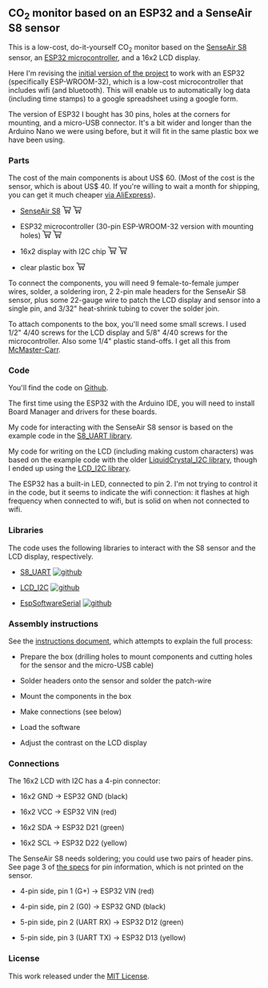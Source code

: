 ## CO<sub>2</sub> monitor based on an ESP32 and a SenseAir S8 sensor

This is a low-cost, do-it-yourself CO<sub>2</sub> monitor based on the [SenseAir
S8](https://senseair.com/products/size-counts/s8-lp/) sensor, an
[ESP32 microcontroller](), and a
16x2 LCD display.

Here I'm revising the [initial version of the project](https://github.com/karlduino/CO2monitor) to work with an ESP32 (specifically
ESP-WROOM-32), which is a low-cost microcontroller that includes wifi
(and bluetooth). This will enable us to automatically log data
(including time stamps) to a google spreadsheet
using a google form.

The version of ESP32 I bought has 30 pins, holes at the corners for mounting,
and a micro-USB connector. It's a bit wider and longer than the
Arduino Nano we were using before, but it will fit in the same
plastic box we have been using.

### Parts

The cost of the main components is about US$ 60. (Most of the cost is
the sensor, which is about US$ 40. If you're willing to wait a month
for shipping, you can get it much cheaper
[via AliExpress](https://s.click.aliexpress.com/e/_9GsnY9)).

- [SenseAir S8](https://senseair.com/products/size-counts/s8-lp/)
  [![shopping cart icon](docs/pics/shopping-cart.png)](https://amzn.to/3AyzQMa)
  [![shopping cart icon](docs/pics/shopping-cart.png)](https://www.aliexpress.com/item/2255800698267376.html?spm=a2g0o.order_list.0.0.43ec1802aHp6qZ)

- ESP32 microcontroller
  (30-pin ESP-WROOM-32 version with mounting holes)
  [![shopping cart icon](docs/pics/shopping-cart.png)](https://amzn.to/3C4zNcW)
  [![shopping cart icon](docs/pics/shopping-cart.png)](https://www.aliexpress.com/item/3256803345493016.html?spm=a2g0s.8937460.0.0.470d2e0emtzhO6)

- 16x2 display with I2C chip
  [![shopping cart icon](docs/pics/shopping-cart.png)](https://amzn.to/3AwG3Z7)
  [![shopping cart icon](docs/pics/shopping-cart.png)](https://www.aliexpress.com/item/3256803324642290.html?spm=a2g0o.order_list.0.0.43ec1802aHp6qZ)

- clear plastic box
  [![shopping cart icon](docs/pics/shopping-cart.png)](https://amzn.to/3R24kxb)

To connect the components, you will need 9 female-to-female jumper
wires, solder, a soldering iron, 2 2-pin male headers for the SenseAir
S8 sensor, plus some 22-gauge wire to patch the LCD display and sensor
into a single pin, and 3/32" heat-shrink tubing to cover the solder join.

To attach components to the box, you'll need some small screws. I used
1/2" 4/40 screws for the LCD display and 5/8" 4/40 screws for the
microcontroller. Also some 1/4" plastic stand-offs. I get all this
from [McMaster-Carr](https://mcmaster.com).


### Code

You'll find the code on [Github](https://github.com/karlduino/CO2monitorWifi).

The first time using the ESP32 with the Arduino
IDE, you will need to install Board Manager and drivers for these boards.

My code for interacting with the SenseAir S8 sensor is based on the
example code in the [S8_UART
library](https://github.com/jcomas/S8_UART).

My code for writing on the LCD (including making custom characters)
was based on the example code with the older [LiquidCrystal_I2C
library](https://github.com/johnrickman/LiquidCrystal_I2C), though I
ended up using the [LCD_I2C
library](https://www.arduino.cc/reference/en/libraries/lcd_i2c/).

The ESP32 has a built-in LED, connected to pin 2. I'm not trying to
control it in the code, but it seems to indicate the wifi connection:
it flashes at high frequency when connected to wifi, but is solid on
when not connected to wifi.



### Libraries

The code uses the following libraries to interact with the S8 sensor
and the LCD display, respectively.

- [S8_UART](https://www.arduino.cc/reference/en/libraries/s8_uart/)
  [![github](https://kbroman.org/icons16/github-icon.png)](https://github.com/jcomas/S8_UART)

- [LCD_I2C](https://www.arduino.cc/reference/en/libraries/lcd_i2c/)
  [![github](https://kbroman.org/icons16/github-icon.png)](https://github.com/blackhack/LCD_I2C)

- [EspSoftwareSerial](https://www.arduino.cc/reference/en/libraries/espsoftwareserial/)
  [![github](https://kbroman.org/icons16/github-icon.png)](https://github.com/plerup/espsoftwareserial)


### Assembly instructions

See the
[instructions document](https://karlduino.org/CO2monitorWifi/docs/instructions.html),
which attempts to explain the full process:

- Prepare the box (drilling holes to mount components and cutting
  holes for the sensor and the micro-USB cable)

- Solder headers onto the sensor and solder the patch-wire

- Mount the components in the box

- Make connections (see below)

- Load the software

- Adjust the contrast on the LCD display


### Connections

The 16x2 LCD with I2C has a 4-pin connector:

  - 16x2 GND → ESP32 GND (black)

  - 16x2 VCC → ESP32 VIN (red)

  - 16x2 SDA → ESP32 D21 (green)

  - 16x2 SCL → ESP32 D22 (yellow)

The SenseAir S8 needs soldering; you could use two pairs of header
pins. See page 3 of
[the
specs](https://rmtplusstoragesenseair.blob.core.windows.net/docs/publicerat/PSP126.pdf)
for pin information, which is not printed on the sensor.

- 4-pin side, pin 1 (G+) → ESP32 VIN (red)

- 4-pin side, pin 2 (G0) → ESP32 GND (black)

- 5-pin side, pin 2 (UART RX) → ESP32 D12 (green)

- 5-pin side, pin 3 (UART TX) → ESP32 D13 (yellow)


### License

This work released under the [MIT License](LICENSE.md).
